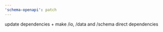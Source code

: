 ```yaml
---
'schema-openapi': patch
---
```


update dependencies + make /io, /data and /schema direct dependencies
